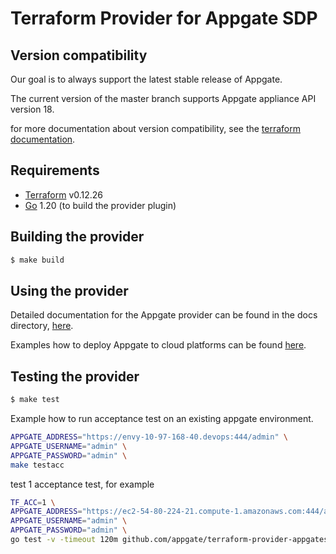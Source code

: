 Terraform Provider for Appgate SDP
==================

Version compatibility
---------------------------
Our goal is to always support the latest stable release of Appgate.

The current version of the master branch supports Appgate appliance API version 18.

for more documentation about version compatibility, see the [terraform documentation](./website/docs/guides/version_compatibility.markdown).




Requirements
------------

- [Terraform](https://www.terraform.io/downloads.html) v0.12.26
- [Go](https://golang.org/doc/install) 1.20 (to build the provider plugin)



Building the provider
---------------------------


```sh
$ make build
```

Using the provider
---------------------------

Detailed documentation for the Appgate provider can be found in the docs directory, [here](./website/docs).

Examples how to deploy Appgate to cloud platforms can be found [here](https://github.com/appgate/sdp-tf-reference-architecture).



Testing the provider
---------------------------


```sh
$ make test
```

Example how to run acceptance test on an existing appgate environment.
```bash
APPGATE_ADDRESS="https://envy-10-97-168-40.devops:444/admin" \
APPGATE_USERNAME="admin" \
APPGATE_PASSWORD="admin" \
make testacc
```

test 1 acceptance test, for example
```bash
TF_ACC=1 \
APPGATE_ADDRESS="https://ec2-54-80-224-21.compute-1.amazonaws.com:444/admin" \
APPGATE_USERNAME="admin" \
APPGATE_PASSWORD="admin" \
go test -v -timeout 120m github.com/appgate/terraform-provider-appgatesdp/appgate -run '^(TestAccApplianceBasicController)$'
```
